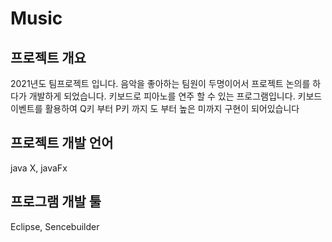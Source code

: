 # Music

## 프로젝트 개요
2021년도 팀프로젝트 입니다. 
음악을 좋아하는 팀원이 두명이어서 프로젝트 논의를
하다가 개발하게 되었습니다.
키보드로 피아노를 연주 할 수 있는 프로그램입니다.
키보드 이벤트를 활용하여
Q키 부터 P키 까지 도 부터 높은 미까지 구현이 되어있습니다

## 프로젝트 개발 언어
java X, javaFx

## 프로그램 개발 툴
Eclipse, Sencebuilder
